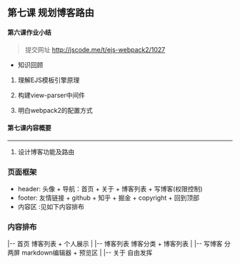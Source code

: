 ##  第七课 规划博客路由


#### 第六课作业小结

> 提交网址 http://jscode.me/t/ejs-webpack2/1027

- 知识回顾

1. 理解EJS模板引擎原理

2. 构建view-parser中间件

3. 明白webpack2的配置方式


#### 第七课内容概要
------------------------------------------------

1. 设计博客功能及路由

### 页面框架

- header:   头像 + 导航：首页 + 关于 + 博客列表 + 写博客(权限控制)
- footer:   友情链接 + github + 知乎 + 掘金 + copyright + 回到顶部
- 内容区 :见如下内容排布


### 内容排布

|-- 首页   博客列表 + 个人展示
|
|-- 博客列表  博客分类  + 博客列表
|
|-- 写博客    分两屏  markdown编辑器 +  预览区
|
|-- 关于      自由发挥




















